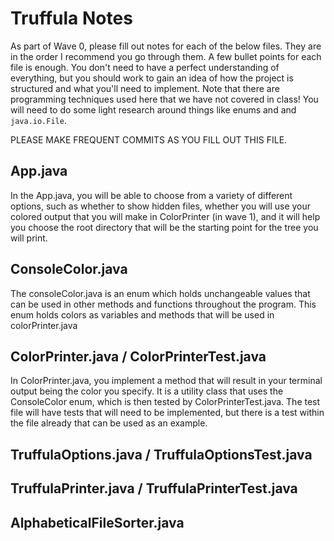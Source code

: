# Truffula Notes
As part of Wave 0, please fill out notes for each of the below files. They are in the order I recommend you go through them. A few bullet points for each file is enough. You don't need to have a perfect understanding of everything, but you should work to gain an idea of how the project is structured and what you'll need to implement. Note that there are programming techniques used here that we have not covered in class! You will need to do some light research around things like enums and and `java.io.File`.

PLEASE MAKE FREQUENT COMMITS AS YOU FILL OUT THIS FILE.

## App.java

In the App.java, you will be able to choose from a variety of different options, such as whether to show hidden files, whether you will use your colored output that you will make in ColorPrinter (in wave 1), and it will help you choose the root directory that will be the starting point for the tree you will print.

## ConsoleColor.java
The consoleColor.java is an enum which holds unchangeable values that can be used in other methods and functions throughout the program. This enum holds colors as variables and methods that will be used in colorPrinter.java
## ColorPrinter.java / ColorPrinterTest.java

In ColorPrinter.java, you implement a method that will result in your terminal output being the color you specify. It is a utility class that uses the ConsoleColor enum, which is then tested by ColorPrinterTest.java. The test file will have tests that will need to be implemented, but there is a test within the file already that can be used as an example. 

## TruffulaOptions.java / TruffulaOptionsTest.java

## TruffulaPrinter.java / TruffulaPrinterTest.java

## AlphabeticalFileSorter.java